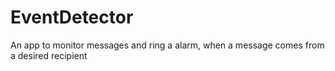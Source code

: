 # EventDetector
An app to monitor messages and ring a alarm, when a message comes from a desired recipient
